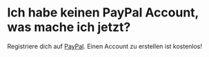 # Ich habe keinen PayPal Account, was mache ich jetzt?

Registriere dich auf [PayPal](https://paypal.com). Einen Account zu erstellen ist kostenlos!
